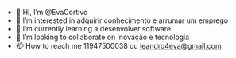 - 👋 Hi, I’m @EvaCortivo
- 👀 I’m interested in adquirir conhecimento e arrumar um emprego
- 🌱 I’m currently learning a desenvolver software
- 💞️ I’m looking to collaborate on inovação e tecnologia
- 📫 How to reach me 11947500038 ou leandro4eva@gmail.com

<!---
EvaCortivo/EvaCortivo is a ✨ special ✨ repository because its `README.md` (this file) appears on your GitHub profile.
You can click the Preview link to take a look at your changes.
--->

